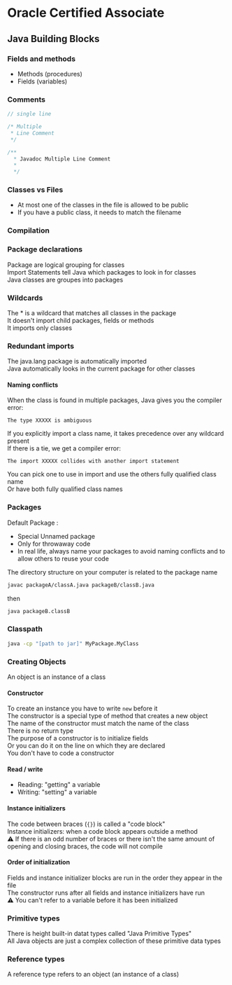 # Oracle Certified Associate
## Java Building Blocks
### Fields and methods
* Methods (procedures)
* Fields (variables)
### Comments

``` java
// single line
```

``` java
/* Multiple
 * Line Comment
 */
``` 

``` java
/**
  * Javadoc Multiple Line Comment
  *
  */
```

### Classes vs Files
* At most one of the classes in the file is allowed to be public
* If you have a public class, it needs to match the filename

### Compilation
<Will Require an image later>

### Package declarations
Package are logical grouping for classes\
Import Statements tell Java which packages to look in for classes\
Java classes are groupes into packages

### Wildcards
The * is a wildcard that matches all classes in the package\
It doesn't import child packages, fields or methods\
It imports only classes

### Redundant imports
The java.lang package is automatically imported\
Java automatically looks in the current package for other classes

#### Naming conflicts
When the class is found in multiple packages, Java gives you the compiler error: 
``` 
The type XXXXX is ambiguous
``` 

If you explicitly import a class name, it takes precedence over any wildcard present\
If there is a tie, we get a compiler error:
``` 
The import XXXXX collides with another import statement
``` 

You can pick one to use in import and use the others fully qualified class name\
Or have both fully qualified class names

### Packages
Default Package :
* Special Unnamed package
* Only for throwaway code
* In real life, always name your packages to avoid naming conflicts and to allow others to reuse your code

The directory structure on your computer is related to the package name
``` bash
javac packageA/classA.java packageB/classB.java
``` 
then
``` bash
java packageB.classB
``` 

### Classpath
``` bash
java -cp "[path to jar]" MyPackage.MyClass
``` 

### Creating Objects
An object is an instance of a class
#### Constructor
To create an instance you have to write ```new```  before it\
The constructor is a special type of method that creates a new object\
The name of the constructor must match the name of the class\
There is no return type\
The purpose of a constructor is to initialize fields\
Or you can do it on the line on which they are declared\
You don't have to code a constructor

#### Read / write
* Reading: "getting" a variable
* Writing: "setting" a variable

#### Instance initializers
The code between braces (```{}```) is called a "code block"\
Instance initializers: when a code block appears outside a method\
:warning: If there is an odd number of braces or there isn't the same amount of opening and closing braces, the code will not compile

#### Order of initialization
Fields and instance initializer blocks are run in the order they appear in the file\
The constructor runs after all fields and instance initializers have run\
:warning: You can't refer to a variable before it has been initialized

### Primitive types
There is height built-in datat types called "Java Primitive Types"\
All Java objects are just a complex collection of these primitive data types

### Reference types
A reference type refers to an object (an instance of a class)
